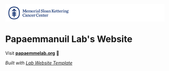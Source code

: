 <div style="background: white; padding: 8px 10px 4px 10px;">
    <img src="images/MSK_logo.png" height="40px"/>
</div>

# Papaemmanuil Lab's Website

Visit **[papaemmelab.org](http://papaemmelab.org)** 🚀

_Built with [Lab Website Template](https://greene-lab.gitbook.io/lab-website-template-docs)_

